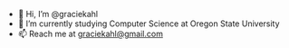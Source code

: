 - 👋 Hi, I’m @graciekahl
- 🦫 I’m currently studying Computer Science at Oregon State University
- 📫 Reach me at graciekahl@gmail.com

<!---
graciekahl/graciekahl is a ✨ special ✨ repository because its `README.md` (this file) appears on your GitHub profile.
You can click the Preview link to take a look at your changes.
--->
